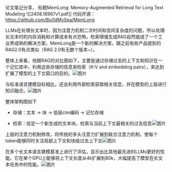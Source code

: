 论文笔记分享，
标题MemLong: Memory-Augmented Retrieval for Long Text Modeling ![[2408.16967v1.pdf]]
代码开源：https://github.com/Bui1dMySea/MemLong

LLMs在处理长文本时，因为注意力机制二次时间和空间复杂度的问题，所以处理长文本时的内存消耗和计算成本有点恐怖。检索增强生成RAG自然就成了一个工业界成熟的解决方案，MemLong是一个新的解决方案，跟之前有些产品提到的RAG2.0有点类似（RAG 2.0有无数个版本~）。

整体上来看，他跟RAG的对比图如下，主要是通过存储过去的上下文和知识在一个记忆库中，利用这些存储的信息来检索（K-V and embedding pairs），来达到扩展了模型的上下文窗口的目的。![图片](https://mmbiz.qpic.cn/mmbiz_png/4d6kn6AwWwxNuQaAtiajUkaSoK9rS2fricyW6ec9e1FMBR8tz2DDRvFMOWJtfhiam1gHXyEBd5oeichKVotl7icVXuw/640?wx_fmt=png&from=appmsg&wxfrom=13&tp=wxpic)

与标准语言建模目标相比，还会利用外部检索获取相关信息，并在模型的上层进行知识融合。![图片](https://mmbiz.qpic.cn/mmbiz_png/4d6kn6AwWwxNuQaAtiajUkaSoK9rS2fric8Vu1a1SBpTqtJUCfTDUUUrdibroMIylvWPVh0V9Wm34E3hPpHAVCE7Q/640?wx_fmt=png&from=appmsg&tp=wxpic&wxfrom=5&wx_lazy=1&wx_co=1)

整体架构图如下

- 存储：文本 -> 块 -> 低层clm编码 -> 记忆存储
    
- 检索：给定一个新生成的文本块，检索与当前上下文最相关的过去信息![图片](https://mmbiz.qpic.cn/mmbiz_png/4d6kn6AwWwxNuQaAtiajUkaSoK9rS2frichY97AGTM2jo1VbbLZjZ405BtxZuHBzEoic4qSQxS0Zic9RCMJkYU7QDg/640?wx_fmt=png&from=appmsg&tp=wxpic&wxfrom=5&wx_lazy=1&wx_co=1)
    

上层的注意力机制修改，将传统的多头注意力扩展到联合注意力机制，使每个token能够同时关注局部上下文和块级过去上下文![图片](https://mmbiz.qpic.cn/mmbiz_png/4d6kn6AwWwxNuQaAtiajUkaSoK9rS2fricoTw3tqXbc2qKXdrOvnax5OkibChjGB2WGdgBA0CxHVzSho796kpwg5w/640?wx_fmt=png&from=appmsg&tp=wxpic&wxfrom=5&wx_lazy=1&wx_co=1)

在多个长文本语言建模基准上进行了评估，显示出比其他最先进的LLMs更好的性能。它在单个GPU上能够将上下文长度从4k扩展到80k，大幅提高了模型在长文本任务中的性能。![图片](https://mmbiz.qpic.cn/mmbiz_png/4d6kn6AwWwxNuQaAtiajUkaSoK9rS2fricicaS82C4OOVMzR4H52Mn1msOP254s1AXmibHu68xWhp5ibch5s9U2RBfA/640?wx_fmt=png&from=appmsg&tp=wxpic&wxfrom=5&wx_lazy=1&wx_co=1)